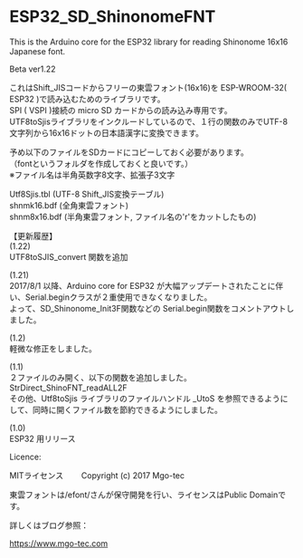 # ESP32_SD_ShinonomeFNT
This is the Arduino core for the ESP32 library for reading Shinonome 16x16 Japanese font.  
  
Beta ver1.22 
  
これはShift_JISコードからフリーの東雲フォント(16x16)を ESP-WROOM-32( ESP32 )で読み込むためのライブラリです。  
SPI ( VSPI )接続の micro SD カードからの読み込み専用です。  
UTF8toSjisライブラリをインクルードしているので、１行の関数のみでUTF-8文字列から16x16ドットの日本語漢字に変換できます。  
  
予め以下のファイルをSDカードにコピーしておく必要があります。  
（fontというフォルダを作成しておくと良いです。）  
※ファイル名は半角英数字8文字、拡張子3文字  
  
Utf8Sjis.tbl (UTF-8 Shift_JIS変換テーブル)  
shnmk16.bdf (全角東雲フォント)  
shnm8x16.bdf (半角東雲フォント, ファイル名の'r'をカットしたもの)  
  
【更新履歴】  
(1.22)  
UTF8toSJIS_convert 関数を追加  
  
(1.21)  
2017/8/1 以降、Arduino core for ESP32 が大幅アップデートされたことに伴い、Serial.beginクラスが２重使用できなくなりました。  
よって、SD_Shinonome_Init3F関数などの Serial.begin関数をコメントアウトしました。  
  
(1.2)  
軽微な修正をしました。  
  
(1.1)  
２ファイルのみ開く、以下の関数を追加しました。  
StrDirect_ShinoFNT_readALL2F  
その他、Utf8toSjis ライブラリのファイルハンドル _UtoS を参照できるようにして、同時に開くファイル数を節約できるようにしました。  
  
(1.0)  
ESP32 用リリース  
  
Licence:  
  
  MITライセンス　　
  Copyright (c) 2017 Mgo-tec  
  
  東雲フォントは/efont/さんが保守開発を行い、ライセンスはPublic Domainです。  
  
詳しくはブログ参照：  
  
https://www.mgo-tec.com  